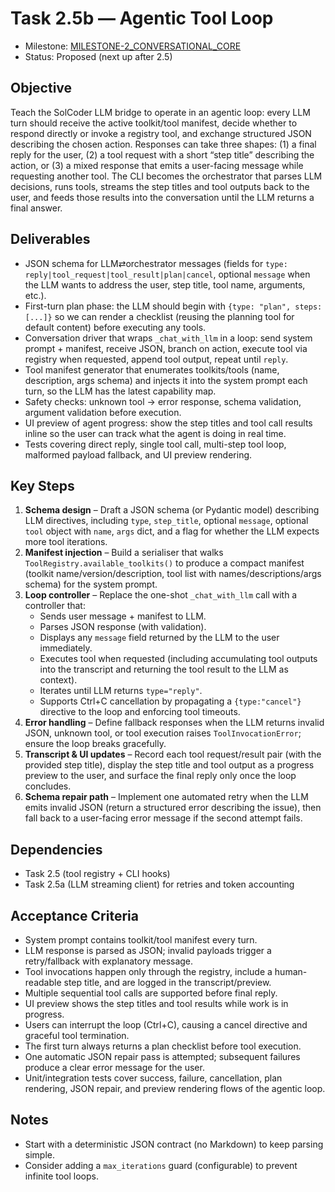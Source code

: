 # Task 2.5b — Agentic Tool Loop

- Milestone: [MILESTONE-2_CONVERSATIONAL_CORE](../milestones/MILESTONE-2_CONVERSATIONAL_CORE.md)
- Status: Proposed (next up after 2.5)

## Objective
Teach the SolCoder LLM bridge to operate in an agentic loop: every LLM turn should receive the active toolkit/tool manifest, decide whether to respond directly or invoke a registry tool, and exchange structured JSON describing the chosen action. Responses can take three shapes: (1) a final reply for the user, (2) a tool request with a short “step title” describing the action, or (3) a mixed response that emits a user-facing message while requesting another tool. The CLI becomes the orchestrator that parses LLM decisions, runs tools, streams the step titles and tool outputs back to the user, and feeds those results into the conversation until the LLM returns a final answer.

## Deliverables
- JSON schema for LLM⇄orchestrator messages (fields for `type: reply|tool_request|tool_result|plan|cancel`, optional `message` when the LLM wants to address the user, step title, tool name, arguments, etc.).
- First-turn plan phase: the LLM should begin with `{type: "plan", steps: [...]}` so we can render a checklist (reusing the planning tool for default content) before executing any tools.
- Conversation driver that wraps `_chat_with_llm` in a loop: send system prompt + manifest, receive JSON, branch on action, execute tool via registry when requested, append tool output, repeat until `reply`.
- Tool manifest generator that enumerates toolkits/tools (name, description, args schema) and injects it into the system prompt each turn, so the LLM has the latest capability map.
- Safety checks: unknown tool -> error response, schema validation, argument validation before execution.
- UI preview of agent progress: show the step titles and tool call results inline so the user can track what the agent is doing in real time.
- Tests covering direct reply, single tool call, multi-step tool loop, malformed payload fallback, and UI preview rendering.

## Key Steps
1. **Schema design** – Draft a JSON schema (or Pydantic model) describing LLM directives, including `type`, `step_title`, optional `message`, optional `tool` object with `name`, `args` dict, and a flag for whether the LLM expects more tool iterations.
2. **Manifest injection** – Build a serialiser that walks `ToolRegistry.available_toolkits()` to produce a compact manifest (toolkit name/version/description, tool list with names/descriptions/args schema) for the system prompt.
3. **Loop controller** – Replace the one-shot `_chat_with_llm` call with a controller that:
   - Sends user message + manifest to LLM.
   - Parses JSON response (with validation).
   - Displays any `message` field returned by the LLM to the user immediately.
   - Executes tool when requested (including accumulating tool outputs into the transcript and returning the tool result to the LLM as context).
   - Iterates until LLM returns `type="reply"`.
   - Supports Ctrl+C cancellation by propagating a `{type:"cancel"}` directive to the loop and enforcing tool timeouts.
4. **Error handling** – Define fallback responses when the LLM returns invalid JSON, unknown tool, or tool execution raises `ToolInvocationError`; ensure the loop breaks gracefully.
5. **Transcript & UI updates** – Record each tool request/result pair (with the provided step title), display the step title and tool output as a progress preview to the user, and surface the final reply only once the loop concludes.
6. **Schema repair path** – Implement one automated retry when the LLM emits invalid JSON (return a structured error describing the issue), then fall back to a user-facing error message if the second attempt fails.

## Dependencies
- Task 2.5 (tool registry + CLI hooks)
- Task 2.5a (LLM streaming client) for retries and token accounting

## Acceptance Criteria
- System prompt contains toolkit/tool manifest every turn.
- LLM response is parsed as JSON; invalid payloads trigger a retry/fallback with explanatory message.
- Tool invocations happen only through the registry, include a human-readable step title, and are logged in the transcript/preview.
- Multiple sequential tool calls are supported before final reply.
- UI preview shows the step titles and tool results while work is in progress.
- Users can interrupt the loop (Ctrl+C), causing a cancel directive and graceful tool termination.
- The first turn always returns a plan checklist before tool execution.
- One automatic JSON repair pass is attempted; subsequent failures produce a clear error message for the user.
- Unit/integration tests cover success, failure, cancellation, plan rendering, JSON repair, and preview rendering flows of the agentic loop.

## Notes
- Start with a deterministic JSON contract (no Markdown) to keep parsing simple.
- Consider adding a `max_iterations` guard (configurable) to prevent infinite tool loops.
